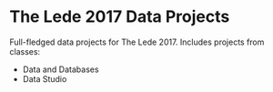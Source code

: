 # The Lede 2017 Data Projects
Full-fledged data projects for The Lede 2017. Includes projects from classes:  
- Data and Databases  
- Data Studio
